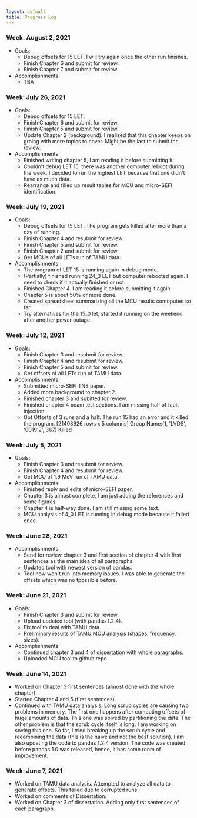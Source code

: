 ```yaml
---
layout: default
title: Progress Log
---
```


### Week: August 2, 2021
 * Goals:
   * Debug offsets for 15 LET. I will try again once the other run finishes.
   * Finish Chapter 6 and submit for review.
   * Finish Chapter 7 and submit for review.
 * Accomplishments
   * TBA

### Week: July 26, 2021
 * Goals:
   * Debug offsets for 15 LET.
   * Finish Chapter 6 and submit for review.
   * Finish Chapter 5 and submit for review.
   * Update Chapter 2 (background). I realized that this chapter keeps on groing with more topics to cover. Might be the last to submit for review.
 * Accomplishments
   * Finished writing chapter 5, I am reading it before submitting it.
   * Couldn't debug LET 15, there was another computer reboot during the week. I decided to run the highest LET because that one didn't have as much data.
   * Rearrange and filled up result tables for MCU and micro-SEFI identification.

### Week: July 19, 2021
 * Goals:
   * Debug offsets for 15 LET. The program gets killed after more than a day of running.
   * Finish Chapter 4 and resubmit for review.
   * Finish Chapter 5 and submit for review.
   * Finish Chapter 2 and submit for review.
   * Get MCUs of all LETs run of TAMU data.
 * Accomplishments
   * The program of LET 15 is running again in debug mode.
   * (Partially) finished running 24_3 LET but computer rebooted again. I need to check if it actually finished or not.
   * Finished Chapter 4. I am reading it before submitting it again.
   * Chapter 5 is about 50% or more done.
   * Created spreadsheet summarizing all the MCU results comoputed so far.
   * Try alternatives for the 15_0 let, started it running on the weekend after another power outage.


### Week: July 12, 2021
 * Goals:
   * Finish Chapter 3 and resubmit for review.
   * Finish Chapter 4 and resubmit for review.
   * Finish Chapter 5 and submit for review.
   * Get offsets of all LETs run of TAMU data.
 * Accomplishments
   * Submitted micro-SEFI TNS paper.
   * Added more background to chapter 2.
   * Finished chapter 3 and subitted for review.
   * Finished chapter 4 beam test sections. I am missing half of fault injection. 
   * Got Offsets of 3 runs and a half. The run 15 had an error and it killed the program. 
[21408926 rows x 5 columns]
Group Name:(1, 'LVDS', '0019:2', 367)
Killed



### Week: July 5, 2021
 * Goals:
   * Finish Chapter 3 and resubmit for review.
   * Finish Chapter 4 and resubmit for review.
   * Get MCU of 1.9 MeV run of TAMU data.
 * Accomplishments:
   * Finished reply and edits of micro-SEFI paper. 
   * Chapter 3 is almost complete, I am just adding the references and some figures.
   * Chapter 4 is half-way done. I am still missing some text.
   * MCU analysis of 4_0 LET is running in debug mode because it failed once.

### Week: June 28, 2021
 * Accomplishments:
   * Send for review chapter 3 and first section of chapter 4 with first sentences as the main idea of all paragraphs.
   * Updated tool with newest version of pandas.
   * Tool now won't run into memory issues. I was able to generate the offsets which was no tpossible before.

### Week: June 21, 2021
 * Goals:
   * Finish Chapter 3 and submit for review.
   * Upload updated tool (with pandas 1.2.4).
   * Fix tool to deal with TAMU data.
   * Preliminary results of TAMU MCU analysis (shapes, frequency, sizes).
 * Accomplishments:
   * Continued chapter 3 and 4 of dissertation with whole paragraphs.
   * Uploaded MCU tool to github repo.

### Week: June 14, 2021
 * Worked on Chapter 3 first sentences (almost done with the whole chapter).
 * Started Chapter 4 and 5 (first sentences). 
 * Continued with TAMU data analysis. Long scrub cycles are causing two problems in memory. The first one happens after computing offsets of huge amounts of data. This one was solved by partitioning the data. The other problem is that the scrub cycle itself is long. I am working on soving this one. So far, I tried breaking up the scrub cycle and recombining the data (this is the naive and not the best solution). I am also updating the code to pandas 1.2.4 version. The code was created before pandas 1.0 was released, hence, it has some room of improvement.



### Week: June 7, 2021

* Worked on TAMU data analysis. Attempted to analyze all data to generate offsets. This failed due to corrupted runs.
* Worked on comments of Dissertation.
* Worked on Chapter 3 of dissertation. Adding only first sentences of each paragraph.



